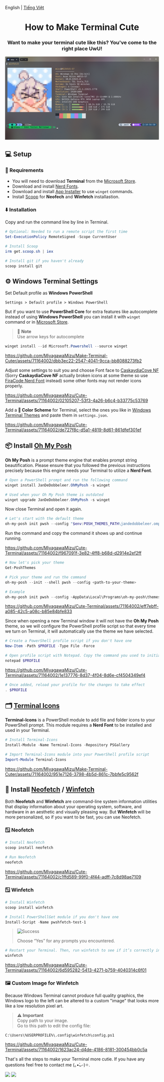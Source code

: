 English | [Tiếng Việt](./docs/README.vi-VN.md)
<div align="center"><h1>How to Make Terminal Cute</h1></div>

<div align="center">
<h3>Want to make your terminal cute like this? You've come to the right place UwU!</h3>
</div>

<div align="center">
  <img src="/images/cute.png">
</div>

	
## 💻 Setup
### 📌 Requirements
-  You will need to download **Terminal** from the [Microsoft Store](https://apps.microsoft.com/store/detail/windows-terminal/9N0DX20HK701).
- Download and install [Nerd Fonts](https://www.nerdfonts.com/).
- Download and install [App Installer](https://apps.microsoft.com/store/detail/app-installer/9NBLGGH4NNS1) to use `winget` commands.
- Install [Scoop](https://scoop.sh/) for **Neofech** and **Winfetch** installastion.
	
### ⬇️ Installation
Copy and run the command line by line in Terminal.

```ps1
# Optional: Needed to run a remote script the first time
Set-ExecutionPolicy RemoteSigned -Scope CurrentUser
```
```ps1
# Install Scoop
irm get.scoop.sh | iex
```
```ps1
# Install git if you haven't already
scoop install git
```

## ⚙️ Windows Terminal Settings
Set Default profile as **Windows PowerShell**
```
Settings > Default profile > Windows PowerShell
```

But if you want to use **PowerShell Core** for extra features like autocomplete instead of using **Windows PowerShell** you can install it with `winget` command or in [Microsoft Store](https://apps.microsoft.com/store/detail/powershell/9MZ1SNWT0N5D).

> 📝 **Note** <br> Use arrow keys for autocomplete
```ps1
winget install --id Microsoft.Powershell --source winget
```

https://github.com/MiyagawaMizu/Make-Terminal-Cuter/assets/71164002/dbb3ec22-2547-4041-9cca-bb8088273fb2

Adjust some settings to suit you and choose Font face to [CaskaydiaCove NF](/fonts/CascadiaCode.zip) (Sorry **CaskaydiaCove NF** actually broken icons at some theme so use [FiraCode Nerd Font](/fonts/FiraCode.zip) instead) some other fonts may not render icons properly.

https://github.com/MiyagawaMizu/Cute-Terminal/assets/71164002/02105207-53f3-4a26-b6c4-b33775c53769

Add a **🎨 Color Scheme** for Terminal, select the ones you like in [Windows Terminal Themes](https://windowsterminalthemes.dev/) and paste them in `settings.json`.

https://github.com/MiyagawaMizu/Cute-Terminal/assets/71164002/de727f8c-d5a1-4819-8d61-861dfef301ef

## 📦 Install [Oh My Posh](https://ohmyposh.dev/docs/installation/windows)
**Oh My Posh** is a prompt theme engine that enables prompt string beautification. Please ensure that you followed the previous instructions precisely because this engine needs your Terminal to utilize a **Nerd Font**.

```ps1
# Open a PowerShell prompt and run the following command
winget install JanDeDobbeleer.OhMyPosh -s winget
```
```ps1
# Used when your Oh My Posh theme is outdated
winget upgrade JanDeDobbeleer.OhMyPosh -s winget
```
Now close Terminal and open it again.

```ps1
# Let's start with the default theme
oh-my-posh init pwsh --config "$env:POSH_THEMES_PATH\jandedobbeleer.omp.json"
```
Run the command and copy the command it shows up and continue running.

https://github.com/MiyagawaMizu/Cute-Terminal/assets/71164002/f967091f-3e82-4ff8-b68d-d2914e2ef2ff

```ps1
# Now let's pick your theme
Get-PoshThemes
```
```ps1
# Pick your theme and run the command
oh-my-posh --init --shell pwsh --config <path-to-your-theme>
```
```ps1
# Example
oh-my-posh init pwsh --config ~AppData\Local\Programs\oh-my-posh\themes\{theme-name}.omp.json | Invoke-Expression
```

https://github.com/MiyagawaMizu/Cute-Terminal/assets/71164002/eff7ebff-a085-42c5-a08c-b85e84bfe833

Since when opening a new Terminal window it will not have the **Oh My Posh** theme, so we will configure the PowerShell profile script so that every time we turn on Terminal, it will automatically use the theme we have selected.
```ps1
# Create a PowerShell profile script if you don't have one
New-Item -Path $PROFILE -Type File -Force
```


```ps1
# Open profile script with Notepad. Copy the command you used to initialize the theme earlier. Paste the command into the profile script and save it
notepad $PROFILE
```

https://github.com/MiyagawaMizu/Cute-Terminal/assets/71164002/1e137776-8d37-4f04-8d6e-cf4504349ef4


```ps1
# Once added, reload your profile for the changes to take effect
. $PROFILE
```

## 🗂️ [Terminal Icons](https://github.com/devblackops/Terminal-Icons)

**Terminal-Icons** is a PowerShell module to add file and folder icons to your PowerShell prompt. This module requires a **Nerd Font** to be installed and used in your Terminal.


```ps1
# Install Terminal-Icons
Install-Module -Name Terminal-Icons -Repository PSGallery
```
```ps1
# Import Terminal-Icons module into your PowerShell profile script
Import-Module Terminal-Icons
```

https://github.com/MiyagawaMizu/Make-Terminal-Cuter/assets/71164002/951e7126-3798-4b5d-861c-7bbfe5c9562f

## 🔌 Install [Neofetch](https://github.com/dylanaraps/neofetch) / [Winfetch](https://github.com/lptstr/winfetch)

Both **Neofetch** and **Winfetch** are command-line system information utilities that display information about your operating system, software, and hardware in an aesthetic and visually pleasing way. But **Winfetch** will be more personalized, so if you want to be fast, you can use Neofetch.

### 🪟 Neofetch
```ps1
# Install Neofetch
scoop install neofetch
```
```ps1
# Run Neofetch
neofetch
```

https://github.com/MiyagawaMizu/Cute-Terminal/assets/71164002/c1ffd589-99f0-4f44-adff-7c8d98ae7109

### 🪟 Winfetch
```ps1
# Install Winfetch
scoop install winfetch
```
```ps1
# Install PowerShellGet module if you don't have one
Install-Script -Name pwshfetch-test-1
```
> <picture>
>   <source media="(prefers-color-scheme: light)" srcset="https://raw.githubusercontent.com/Mqxx/GitHub-Markdown/main/blockquotes/badge/light-theme/success.svg">
>   <img alt="Success" src="https://raw.githubusercontent.com/Mqxx/GitHub-Markdown/main/blockquotes/badge/dark-theme/success.svg">
> </picture><br>
> 
> Choose “Yes” for any prompts you encountered.

```ps1
# Restart your Terminal. Then, run winfetch to see if it’s correctly installed
winfetch
```

https://github.com/MiyagawaMizu/Cute-Terminal/assets/71164002/6d595282-5413-4271-b759-4040314c6f01


### 🖼️ Custom Image for Winfetch
Because Windows Terminal cannot produce full quality graphics, the Windows logo to the left can be altered to a custom "image" that looks more like a low resolution pixel art.

>⚠️ **Important** <br>
> Copy path to your image. <br>
> Go to this path to edit the config file:
```
C:\Users\%USERPROFILE%\.config\winfetch\config.ps1
```

https://github.com/MiyagawaMizu/Cute-Terminal/assets/71164002/1623ac24-d4de-4186-8181-300454bb0c5a

That's all the steps to make your Terminal more cutie. If you have any questions feel free to contact me (｡•̀ᴗ-)✧.

[![](https://img.shields.io/badge/Discord:%20miyagawamizu-7289DA?logo=discord&logoColor=white)](https://discord.com/users/350945523810959361)
[![](https://img.shields.io/badge/Telegram-2ca5e0?logo=telegram&logoColor=white)](https://t.me/miyagawamizu)
